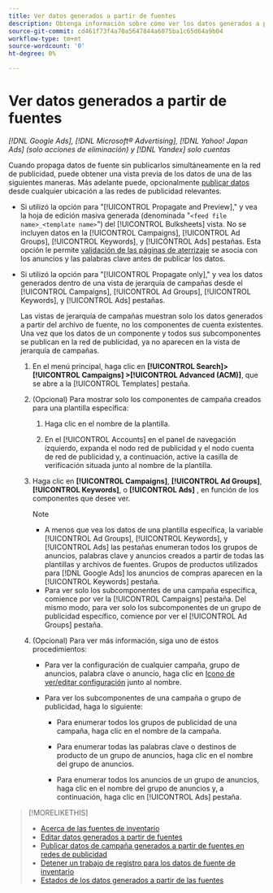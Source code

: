 ```yaml
---
title: Ver datos generados a partir de fuentes
description: Obtenga información sobre cómo ver los datos generados a partir de las fuentes de datos de inventario.
source-git-commit: cd461f73f4a70a5647844a6075ba1c65d64a9b04
workflow-type: tm+mt
source-wordcount: '0'
ht-degree: 0%

---
```


# Ver datos generados a partir de fuentes

*[!DNL Google Ads], [!DNL Microsoft® Advertising], [!DNL Yahoo! Japan Ads] (solo acciones de eliminación) y [!DNL Yandex] solo cuentas*

Cuando propaga datos de fuente sin publicarlos simultáneamente en la red de publicidad, puede obtener una vista previa de los datos de una de las siguientes maneras. Más adelante puede, opcionalmente [publicar datos](propagated-data-post.md) desde cualquier ubicación a las redes de publicidad relevantes.

* Si utilizó la opción para &quot;[!UICONTROL Propagate and Preview],&quot; y vea la hoja de edición masiva generada (denominada &quot;`<feed file name>_<template name>`&quot;) del [!UICONTROL Bulksheets] vista. No se incluyen datos en la [!UICONTROL Campaigns], [!UICONTROL Ad Groups], [!UICONTROL Keywords], y [!UICONTROL Ads] pestañas. Esta opción le permite [validación de las páginas de aterrizaje](/help/search-social-commerce/campaign-management/bulksheets/bulksheet-validate-landing-pages.md) se asocia con los anuncios y las palabras clave antes de publicar los datos.

* Si utilizó la opción para &quot;[!UICONTROL Propagate only],&quot; y vea los datos generados dentro de una vista de jerarquía de campañas desde el [!UICONTROL Campaigns], [!UICONTROL Ad Groups], [!UICONTROL Keywords], y [!UICONTROL Ads] pestañas.

   Las vistas de jerarquía de campañas muestran solo los datos generados a partir del archivo de fuente, no los componentes de cuenta existentes. Una vez que los datos de un componente y todos sus subcomponentes se publican en la red de publicidad, ya no aparecen en la vista de jerarquía de campañas.

   1. En el menú principal, haga clic en **[!UICONTROL Search]> [!UICONTROL Campaigns] >[!UICONTROL Advanced (ACM)]**, que se abre a la [!UICONTROL Templates] pestaña.

   1. (Opcional) Para mostrar solo los componentes de campaña creados para una plantilla específica:

      1. Haga clic en el nombre de la plantilla.

      1. En el [!UICONTROL Accounts] en el panel de navegación izquierdo, expanda el nodo red de publicidad y el nodo cuenta de red de publicidad y, a continuación, active la casilla de verificación situada junto al nombre de la plantilla.
   1. Haga clic en **[!UICONTROL Campaigns]**, **[!UICONTROL Ad Groups]**, **[!UICONTROL Keywords]**, o **[!UICONTROL Ads]** , en función de los componentes que desee ver.

      >[!NOTE]
      >
      >* A menos que vea los datos de una plantilla específica, la variable [!UICONTROL Ad Groups], [!UICONTROL Keywords], y [!UICONTROL Ads] las pestañas enumeran todos los grupos de anuncios, palabras clave y anuncios creados a partir de todas las plantillas y archivos de fuentes. Grupos de productos utilizados para [!DNL Google Ads] los anuncios de compras aparecen en la [!UICONTROL Keywords] pestaña.
      >* Para ver solo los subcomponentes de una campaña específica, comience por ver la [!UICONTROL Campaigns] pestaña. Del mismo modo, para ver solo los subcomponentes de un grupo de publicidad específico, comience por ver el [!UICONTROL Ad Groups] pestaña.


   1. (Opcional) Para ver más información, siga uno de estos procedimientos:

      * Para ver la configuración de cualquier campaña, grupo de anuncios, palabra clave o anuncio, haga clic en [Icono de ver/editar configuración](/help/search-social-commerce/assets/settings.png "Icono de ver/editar configuración") junto al nombre.

      * Para ver los subcomponentes de una campaña o grupo de publicidad, haga lo siguiente:

         * Para enumerar todos los grupos de publicidad de una campaña, haga clic en el nombre de la campaña.

         * Para enumerar todas las palabras clave o destinos de producto de un grupo de anuncios, haga clic en el nombre del grupo de anuncios.

         * Para enumerar todos los anuncios de un grupo de anuncios, haga clic en el nombre del grupo de anuncios y, a continuación, haga clic en [!UICONTROL Ads] pestaña.


>[!MORELIKETHIS]
>
>* [Acerca de las fuentes de inventario](inventory-feeds-about.md)
>* [Editar datos generados a partir de fuentes](propagated-data-edit.md)
>* [Publicar datos de campaña generados a partir de fuentes en redes de publicidad](propagated-data-post.md)
>* [Detener un trabajo de registro para los datos de fuente de inventario](stop-job.md)
>* [Estados de los datos generados a partir de las fuentes](propagated-data-status.md)

